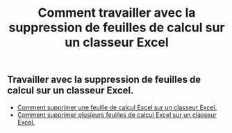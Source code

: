 ﻿---
title: Comment travailler avec la suppression de feuilles de calcul sur un classeur Excel
second_title: Aspose.Cells Cloud Documen
linktitle: Supprimer
type: docs
url: /fr/worksheets/delete/
keywords: How to work with deleting worksheet on an Excel workbook
description: Aspose.Cells Prise en charge de Cloud REST API pour la suppression de feuilles de calcul sur un classeur Excel. Le SDK prend en charge différents types de langages de développement. Ils incluent Android, C#, Go, Java, NodeJS, Perl, PHP, Python, Ruby et Swift.
weight: 20
---
## Travailler avec la suppression de feuilles de calcul sur un classeur Excel.

- [Comment supprimer une feuille de calcul Excel sur un classeur Excel.](/cells/fr/worksheets/delete-worksheet/) 
- [Comment supprimer plusieurs feuilles de calcul Excel sur un classeur Excel.](/cells/fr/worksheets/delete-multiple/) 


